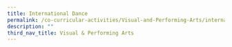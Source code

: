 ```yaml
---
title: International Dance
permalink: /co-curricular-activities/Visual-and-Performing-Arts/international-dance/
description: ""
third_nav_title: Visual & Performing Arts
---
```

